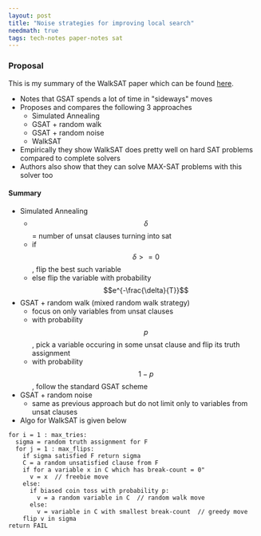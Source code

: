 ```yaml
---
layout: post
title: "Noise strategies for improving local search"
needmath: true
tags: tech-notes paper-notes sat
---
```


### Proposal
This is my summary of the WalkSAT paper which can be found [here](https://www.aaai.org/Papers/AAAI/1994/AAAI94-051.pdf).

- Notes that GSAT spends a lot of time in "sideways" moves
- Proposes and compares the following 3 approaches
  - Simulated Annealing
  - GSAT + random walk
  - GSAT + random noise
  - WalkSAT
- Empirically they show WalkSAT does pretty well on hard SAT problems compared
  to complete solvers
- Authors also show that they can solve MAX-SAT problems with this solver too

#### Summary
- Simulated Annealing
  - $$\delta$$ = number of unsat clauses turning into sat
  - if $$\delta >= 0$$, flip the best such variable
  - else flip the variable with probability $$e^{-\frac{\delta}{T}}$$
- GSAT + random walk (mixed random walk strategy)
  - focus on only variables from unsat clauses
  - with probability $$p$$, pick a variable occuring in some unsat clause and
    flip its truth assignment
  - with probability $$1 - p$$, follow the standard GSAT scheme
- GSAT + random noise
  - same as previous approach but do not limit only to variables from unsat clauses
- Algo for WalkSAT is given below

```
for i = 1 : max_tries:
  sigma = random truth assignment for F
  for j = 1 : max_flips:
    if sigma satisfied F return sigma
    C = a random unsatisfied clause from F
    if for a variable x in C which has break-count = 0"
      v = x  // freebie move
    else:
      if biased coin toss with probability p:
        v = a random variable in C  // random walk move
      else:
        v = variable in C with smallest break-count  // greedy move
    flip v in sigma
return FAIL
```
